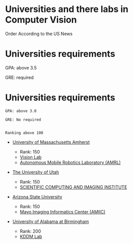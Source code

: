 # Universities and  there labs in Computer Vision

Order According to the US News


# Universities requirements

GPA: above 3.5

GRE: required



# Universities requirements

    GPA: above 3.0

    GRE: No required


    Ranking above 100

* [University of Massachusetts Amherst](https://www.cics.umass.edu/)
    - Rank: 150
    - [Vision Lab](http://vis-www.cs.umass.edu/?_gl=1*2aoi63*_ga*MTI1Nzk1NjI0Mi4xNjYwODI4MjIw*_ga_21RLS0L7EB*MTY2MDgzNDQxNi4yLjEuMTY2MDgzODk3NC4wLjAuMA..&_ga=2.34900193.1300463178.1660828220-1257956242.1660828220)
    - [Autonomous Mobile Robotics Laboratory (AMRL)](https://amrl.cs.umass.edu/)


* [The University of Utah](https://www.utah.edu/)
    - Rank: 150
    - [SCIENTIFIC COMPUTING AND IMAGING INSTITUTE](https://www.sci.utah.edu/)

* [Arizona State University]()
    - Rank: 150
    - [Mayo Imaging Informatics Center (AMIIC)](https://amcii.asu.edu/)


* [University of Alabama at Birmingham](https://www.uab.edu/home/)
    - Rank: 200
    - [KDDM Lab](https://kddm.github.io/)
